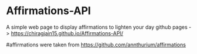 # Affirmations-API

A simple web page to display affirmations to lighten your day
github pages ->
https://chiragjain15.github.io/Affirmations-API/

#affirmations were taken from
https://github.com/annthurium/affirmations
